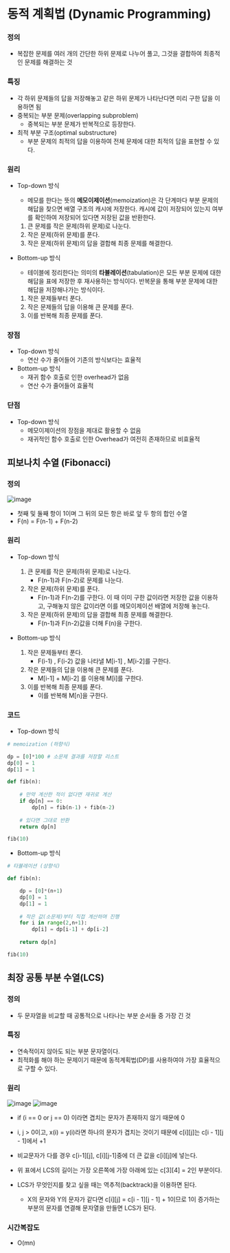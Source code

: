 # 동적 계획법 (Dynamic Programming)

### 정의

- 복잡한 문제를 여러 개의 간단한 하위 문제로 나누어 풀고, 그것을 결합하여 최종적인 문제를 해결하는 것

### 특징
- 각 하위 문제들의 답을 저장해놓고 같은 하위 문제가 나타난다면 미리 구한 답을 이용하면 됨
- 중복되는 부분 문제(overlapping subproblem)
  - 중복되는 부분 문제가 반복적으로 등장한다.
- 최적 부분 구조(optimal substructure)
   - 부분 문제의 최적의 답을 이용하여 전체 문제에 대한 최적의 답을 표현할 수 있다.

### 원리
- Top-down 방식
  - 메모를 한다는 뜻의 **메모이제이션**(memoization)은 각 단계마다 부분 문제의 해답을 찾으면 배열 구조의 캐시에 저장한다. 캐시에 값이 저장되어 있는지 여부를 확인하여 저장되어 있다면 저장된 값을 반환한다. 
  1. 큰 문제를 작은 문제(하위 문제)로 나눈다.
  2. 작은 문제(하위 문제)를 푼다.
  3. 작은 문제(하위 문제)의 답을 결합해 최종 문제를 해결한다.

- Bottom-up 방식
  - 테이블에 정리한다는 의미의 **타뷸레이션**(tabulation)은 모든 부분 문제에 대한 해답을 표에 저장한 후 재사용하는 방식이다. 반복문을 통해 부분 문제에 대한 해답을 저장해나가는 방식이다.
  1. 작은 문제들부터 푼다.
  2. 작은 문제들의 답을 이용해 큰 문제를 푼다.
  3. 이를 반복해 최종 문제를 푼다.

### 장점
- Top-down 방식
  - 연산 수가 줄어들어 기존의 방식보다는 효율적
- Bottom-up 방식
  - 재귀 함수 호출로 인한 overhead가 없음
  - 연산 수가 줄어들어 효율적

### 단점
- Top-down 방식
  - 메모이제이션의 장점을 제대로 활용할 수 없음
  - 재귀적인 함수 호출로 인한 Overhead가 여전히 존재하므로 비효율적

## 피보나치 수열 (Fibonacci)

### 정의
![image](https://user-images.githubusercontent.com/57708995/210663455-2ddcc5e7-1c27-4b5c-a761-f02f1d54f491.png)
- 첫째 및 둘째 항이 1이며 그 뒤의 모든 항은 바로 앞 두 항의 합인 수열
- F(n) = F(n-1) + F(n-2)

### 원리
- Top-down 방식
  1. 큰 문제를 작은 문제(하위 문제)로 나눈다.
      - F(n-1)과 F(n-2)로 문제를 나눈다.
  2. 작은 문제(하위 문제)를 푼다.
      - F(n-1)과 F(n-2)를 구한다. 이 때 이미 구한 값이라면 저장한 값을 이용하고, 구해놓지 않은 값이라면 이를 메모이제이션 배열에 저장해 놓는다.
  3. 작은 문제(하위 문제)의 답을 결합해 최종 문제를 해결한다.
      - F(n-1)과 F(n-2)값을 더해 F(n)을 구한다.

- Bottom-up 방식
  1. 작은 문제들부터 푼다.
      - F(i-1) , F(i-2) 값을 나타낼 M[i-1] , M[i-2]를 구한다. 
  2. 작은 문제들의 답을 이용해 큰 문제를 푼다.
      - M[i-1] + M[i-2] 를 이용해 M[i]를 구한다.
  3. 이를 반복해 최종 문제를 푼다.
      - 이를 반복해 M[n]을 구한다.

### 코드
- Top-down 방식
```python
# memoization (하향식)

dp = [0]*100 # 소문제 결과를 저장할 리스트
dp[0] = 1 
dp[1] = 1

def fib(n):
    
    # 만약 계산한 적이 없다면 재귀로 계산 
    if dp[n] == 0:
        dp[n] = fib(n-1) + fib(n-2)
    
    # 있다면 그대로 반환 
    return dp[n]

fib(10)
```
- Bottom-up 방식
```python
# 타뷸레이션 (상향식)

def fib(n):

    dp = [0]*(n+1)
    dp[0] = 1
    dp[1] = 1
    
    # 작은 값(소문제)부터 직접 계산하며 진행 
    for i in range(2,n+1):
        dp[i] = dp[i-1] + dp[i-2]
    
    return dp[n]

fib(10)
```
## 최장 공통 부분 수열(LCS)

### 정의
- 두 문자열을 비교할 때 공통적으로 나타나는 부분 순서들 중 가장 긴 것

### 특징
- 연속적이지 않아도 되는 부분 문자열이다.
- 최적화를 해야 하는 문제이기 때문에 동적계획법(DP)를 사용하여야 가장 효율적으로 구할 수 있다.

### 원리
![image](https://user-images.githubusercontent.com/57708995/210701057-4f023c0d-8e61-4159-9fd7-34009b154d7d.png)
![image](https://user-images.githubusercontent.com/57708995/210703915-079d2a30-1b16-4a00-93b9-6aa6f0c3d846.png)
- if (i == 0 or j == 0) 이라면 겹치는 문자가 존재하지 않기 때문에 0
- i, j > 0이고, x(i) = y(i)라면 하나의 문자가 겹치는 것이기 때문에 c[i][j]는 c[i - 1][j - 1]에서 +1
- 비교문자가 다를 경우 c[i-1][j], c[i][j-1]중에 더 큰 값을 c[i][j]에 넣는다.
- 위 표에서 LCS의 길이는 가장 오른쪽에 가장 아래에 있는 c[3][4] = 2인 부분이다.

- LCS가 무엇인지를 찾고 싶을 때는 역추적(backtrack)을 이용하면 된다.
  - X의 문자와 Y의 문자가 같다면 c[i][j] = c[i - 1][j - 1] + 1이므로 1이 증가하는 부분의 문자를 연결해 문자열을 만들면 LCS가 된다. 

### 시간복잡도
- O(mn)
